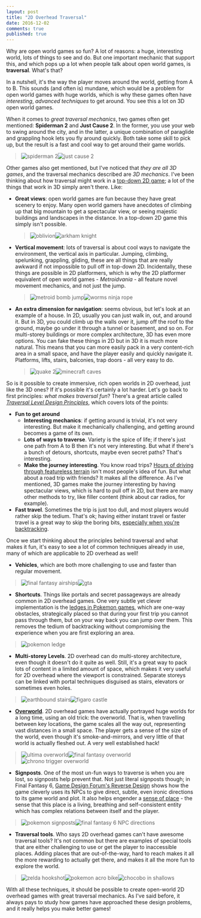 ```yaml
---
layout: post
title: "2D Overhead Traversal"
date: 2016-12-02
comments: true
published: true
---
```


Why are open world games so fun? A lot of reasons: a huge, interesting world, lots of things to see and do. But one important mechanic that support this, and which pops up a lot when people talk about open world games, is **traversal**. What's that?

In a nutshell, it's the way the player moves around the world, getting from A to B. This sounds (and often is) mundane, which would be a problem for open world games with huge worlds, which is why these games often have *interesting*, *advanced techniques* to get around. You see this a lot on 3D open world games.

When it comes to *great traversal mechanics*, two games  often get mentioned: **Spiderman 2** and **Just Cause 2**. In the former, you use your web to swing around the city, and in the latter, a unique combination of paraglide and grappling hook lets you fly around quickly. Both take some skill to pick up, but the result is a fast and cool way to get around their game worlds.

> ![spiderman 2](https://raw.githubusercontent.com/cxong/cxong.github.io/master/_posts/spiderman2.jpg)![just cause 2](https://raw.githubusercontent.com/cxong/cxong.github.io/master/_posts/justcause2.jpg)

Other games also get mentioned, but I've noticed that *they are all 3D games*, and the traversal mechanics described are *3D mechanics*. I've been thinking about how traversal might work in a [top-down 2D game](http://cxong.github.io/cdogs-sdl); a lot of the things that work in 3D simply aren't there. Like:

- **Great views**: open world games are fun because they have great scenery to enjoy. Many open world gamers have anecdotes of climbing up that big mountain to get a spectacular view, or seeing majestic buildings and landscapes in the distance. In a top-down 2D game this simply isn't possible.

  > ![oblivion](https://raw.githubusercontent.com/cxong/cxong.github.io/master/_posts/oblivion.jpg)![arkham knight](https://raw.githubusercontent.com/cxong/cxong.github.io/master/_posts/arkhamknight.jpeg)

- **Vertical movement**: lots of traversal is about cool ways to navigate the environment, the vertical axis in particular. Jumping, climbing, spelunking, grappling, gliding, these are all things that are really awkward if not impossible to pull off in top-down 2D. Incidentally, these things are possible in 2D platformers, which is why the 2D platformer equivalent of open world games - *Metroidvania* - all feature novel movement mechanics, and not just the jump.

  > ![metroid bomb jump](https://raw.githubusercontent.com/cxong/cxong.github.io/master/_posts/metroid_bombjump.jpg)![worms ninja rope](https://raw.githubusercontent.com/cxong/cxong.github.io/master/_posts/worms_ninja_rope.png)

- **An extra dimension for navigation**: seems obvious, but let's look at an example of a house. In 2D, usually you can just walk in, out, and around it. But in 3D, you could climb up the walls over it, jump off the roof to the ground, maybe go under it through a tunnel or basement, and so on. For multi-storey buildings or more complex architecture, 3D has even more options. You can fake these things in 2D but in 3D it is much more natural. This means that you can more easily pack in a very content-rich area in a small space, and have the player easily and quickly navigate it. Platforms, lifts, stairs, balconies, trap doors - all very easy to do.

  > ![quake 2](https://raw.githubusercontent.com/cxong/cxong.github.io/master/_posts/quake2.jpg)![minecraft caves](https://raw.githubusercontent.com/cxong/cxong.github.io/master/_posts/minecraft_caves.jpg)

So is it possible to create immersive, rich open worlds in 2D overhead, just like the 3D ones? If it's possible it's certainly a lot harder. Let's go back to first principles: *what makes traversal fun*? There's a great article called [*Traversal Level Design Principles*](http://www.gamasutra.com/blogs/TravisHoffstetter/20160107/263175/Traversal_Level_Design_Principles.php), which covers lots of the points:

- **Fun to get around**
  - **Interesting mechanics**: if getting around is trivial, it's not very interesting. But make it mechanically challenging, and getting around becomes a game of its own.
  - **Lots of ways to traverse**. Variety is the spice of life; if there's just one path from A to B then it's not very interesting. But what if there's a bunch of detours, shortcuts, maybe even secret paths? That's interesting.
  - **Make the journey interesting**. You know road trips? [Hours of driving through featureless terrain](https://en.wikipedia.org/wiki/Penn_%26_Teller's_Smoke_and_Mirrors#Desert_Bus) isn't most people's idea of fun. But what about a road trip with friends? It makes all the difference. As I've mentioned, 3D games make the journey interesting by having spectacular views, which is hard to pull off in 2D, but there are many other methods to try, like filler content (think about car radios, for example).
- **Fast travel**. Sometimes the trip is just too dull, and most players would rather skip the tedium. That's ok; having either instant travel or faster travel is a great way to skip the boring bits, [especially when you're backtracking](http://gamedev.stackexchange.com/q/83893/26250).

Once we start thinking about the principles behind traversal and what makes it fun, it's easy to see a lot of common techniques already in use, many of which are applicable to 2D overhead as well!

- **Vehicles**, which are both more challenging to use and faster than regular movement.

> ![final fantasy airships](https://raw.githubusercontent.com/cxong/cxong.github.io/master/_posts/final_fantasy_airships.png)![gta](https://raw.githubusercontent.com/cxong/cxong.github.io/master/_posts/gta.jpg)

- **Shortcuts**. Things like portals and secret passageways are already common in 2D overhead games. One very subtle yet clever implementation is the [ledges in Pokemon games](http://bulbapedia.bulbagarden.net/wiki/Ledge), which are one-way obstacles, strategically placed so that during your first trip you cannot pass through them, but on your way back you can jump over them. This removes the tedium of backtracking without compromising the experience when you are first exploring an area.

> ![pokemon ledge](https://raw.githubusercontent.com/cxong/cxong.github.io/master/_posts/pokemon_ledge.png)

- **Multi-storey Levels**. 2D overhead can do multi-storey architecture, even though it doesn't do it quite as well. Still, it's a great way to pack lots of content in a limited amount of space, which makes it very useful for 2D overhead where the viewport is constrained. Separate storeys can be linked with portal techniques disguised as stairs, elevators or sometimes even holes.

> ![earthbound stairs](https://raw.githubusercontent.com/cxong/cxong.github.io/master/_posts/earthbound_stairs.png)![figaro castle](https://raw.githubusercontent.com/cxong/cxong.github.io/master/_posts/figaro_castle.png)

- [**Overworld**](https://en.wikipedia.org/wiki/Overworld). 2D overhead games have actually portrayed huge worlds for a long time, using an old trick: the overworld. That is, when travelling between key locations, the game scales all the way out, representing vast distances in a small space. The player gets a sense of the size of the world, even though it's smoke-and-mirrors, and very little of that world is actually fleshed out. A very well established hack!

> ![ultima overworld](https://raw.githubusercontent.com/cxong/cxong.github.io/master/_posts/ultima_overworld.png)![final fantasy overworld](https://raw.githubusercontent.com/cxong/cxong.github.io/master/_posts/final_fantasy_overworld.png)![chrono trigger overworld](https://raw.githubusercontent.com/cxong/cxong.github.io/master/_posts/chrono_trigger_overworld.png)

- **Signposts**. One of the most un-fun ways to traverse is when you are lost, so signposts help prevent that. Not just literal signposts though; in Final Fantasy 6, [Game Design Forum's Reverse Design](http://thegamedesignforum.com/features/reverse_design_ff6_5.html) shows how the game cleverly uses its NPCs to give direct, subtle, even ironic directions to its game world and plot. It also helps engender a [sense of place](http://venturebeat.com/community/2012/05/30/games-need-more-place/) - the sense that this place is a living, breathing and self-consistent entity which has complex relations between itself and the player.

> ![pokemon signposts](https://raw.githubusercontent.com/cxong/cxong.github.io/master/_posts/pokemon_signpost.png)![final fantasy 6 NPC directions](https://raw.githubusercontent.com/cxong/cxong.github.io/master/_posts/final_fantasy_6_allusion.png)

- **Traversal tools**. Who says 2D overhead games can't have awesome traversal tools? It's not common but there are examples of special tools that are either challenging to use or get the player to inaccessible places. Adding places that are out-of-the-way, hard to reach makes it all the more rewarding to actually get there, and makes it all the more fun to explore the world.

> ![zelda hookshot](https://raw.githubusercontent.com/cxong/cxong.github.io/master/_posts/zelda_hookshot.png)![pokemon acro bike](https://raw.githubusercontent.com/cxong/cxong.github.io/master/_posts/pokemon_acro_bike.png)![chocobo in shallows](https://raw.githubusercontent.com/cxong/cxong.github.io/master/_posts/final_fantasy_chocobo.jpg)

With all these techniques, it should be possible to create open-world 2D overhead games with great traversal mechanics. As I've said before, it always pays to study how games have approached these design problems, and it really helps you make better games!
